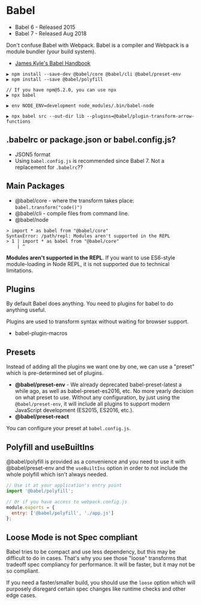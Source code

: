 # Babel

* Babel 6 - Released 2015
* Babel 7 - Released Aug 2018

Don't confuse Babel with Webpack. Babel is a compiler and Webpack is a module bundler (your build system).

* [James Kyle's Babel Handbook](https://github.com/thejameskyle/babel-handbook/)

```
▶ npm install --save-dev @babel/core @babel/cli @babel/preset-env
▶ npm install --save @babel/polyfill

// If you have npm@5.2.0, you can use npx
▶ npx babel

▶ env NODE_ENV=development node_modules/.bin/babel-node

▶ npx babel src --out-dir lib --plugins=@babel/plugin-transform-arrow-functions
```

## .babelrc or package.json or babel.config.js?

* JSON5 format
* Using `babel.config.js` is recommended since Babel 7. Not a replacement for `.babelrc`??

## Main Packages

* @babel/core - where the transform takes place: `babel.transform("code()")`
* @babel/cli - compile files from command line.
* @babel/node

```
> import * as babel from "@babel/core"
SyntaxError: /path/repl: Modules aren't supported in the REPL
> 1 | import * as babel from "@babel/core"
    | ^
```

**Modules aren't supported in the REPL**. If you want to use ES6-style module-loading in Node REPL, it is not supported due to technical limitations.

## Plugins

By default Babel does anything. You need to plugins for babel to do anything useful.

Plugins are used to transform syntax without waiting for browser support.

* babel-plugin-macros

## Presets

Instead of adding all the plugins we want one by one, we can use a "preset" which is pre-determined set of plugins.

* **@babel/preset-env** - We already deprecated babel-preset-latest a while ago, as well as babel-preset-es2016, etc. No more yearly decision on what preset to use. Without any configuration, by just using the `@babel/preset-env`, it will include all plugins to support modern JavaScript development (ES2015, ES2016, etc.).
* **@babel/preset-react**

You can configure your preset at `babel.config.js`.

## Polyfill and useBuiltIns

@babel/polyfill is provided as a convenience and you need to use it with @babel/preset-env and the `useBuiltIns` option in order to not include the whole polyfill which isn't always needed.

```js
// Use it at your application's entry point
import '@babel/polyfill';

// Or if you have access to webpack.config.js
module.exports = {
  entry: ['@babel/polyfill', './app.js']
};
```

## Loose Mode is not Spec compliant

Babel tries to be compact and use less dependency, but this may be difficult to do in cases. That's why you see those "loose" transforms that tradeoff spec compliancy for performance. It will be faster, but it may not be so compliant.

If you need a faster/smaller build, you should use the `loose` option which will purposely disregard certain spec changes like runtime checks and other edge cases.

